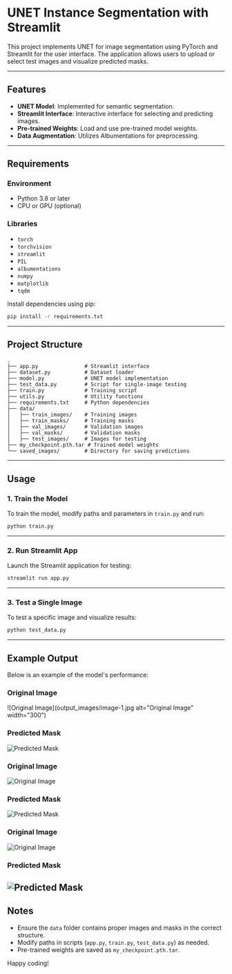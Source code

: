 
# UNET Instance Segmentation with Streamlit

This project implements UNET for image segmentation using PyTorch and Streamlit for the user interface. The application allows users to upload or select test images and visualize predicted masks.

---

## Features
- **UNET Model**: Implemented for semantic segmentation.
- **Streamlit Interface**: Interactive interface for selecting and predicting images.
- **Pre-trained Weights**: Load and use pre-trained model weights.
- **Data Augmentation**: Utilizes Albumentations for preprocessing.

---

## Requirements

### Environment
- Python 3.8 or later
- CPU or GPU (optional)

### Libraries
- `torch`
- `torchvision`
- `streamlit`
- `PIL`
- `albumentations`
- `numpy`
- `matplotlib`
- `tqdm`

Install dependencies using pip:

```bash
pip install -r requirements.txt
```

---

## Project Structure

```plaintext
.
├── app.py               # Streamlit interface
├── dataset.py           # Dataset loader
├── model.py             # UNET model implementation
├── test_data.py         # Script for single-image testing
├── train.py             # Training script
├── utils.py             # Utility functions
├── requirements.txt     # Python dependencies
├── data/
│   ├── train_images/    # Training images
│   ├── train_masks/     # Training masks
│   ├── val_images/      # Validation images
│   ├── val_masks/       # Validation masks
│   ├── test_images/     # Images for testing
├── my_checkpoint.pth.tar # Trained model weights
└── saved_images/        # Directory for saving predictions
```

---

## Usage

### 1. Train the Model
To train the model, modify paths and parameters in `train.py` and run:
```bash
python train.py
```

---

### 2. Run Streamlit App
Launch the Streamlit application for testing:
```bash
streamlit run app.py
```

---

### 3. Test a Single Image
To test a specific image and visualize results:
```bash
python test_data.py
```

---

## Example Output

Below is an example of the model's performance:

### Original Image
![Original Image](output_images/image-1.jpg alt="Original Image" width="300")

### Predicted Mask
![Predicted Mask](output_images/mask-1.gif)

### Original Image
![Original Image](output_images/image-2.jpg)

### Predicted Mask
![Predicted Mask](output_images/mask-2.gif)

### Original Image
![Original Image](output_images/image-3.jpg)

### Predicted Mask
![Predicted Mask](output_images/mask-3.gif)
---

## Notes
- Ensure the `data` folder contains proper images and masks in the correct structure.
- Modify paths in scripts (`app.py`, `train.py`, `test_data.py`) as needed.
- Pre-trained weights are saved as `my_checkpoint.pth.tar`.

Happy coding!
